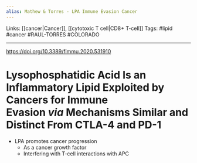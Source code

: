 ```yaml
---
alias: Mathew & Torres - LPA Immune Evasion Cancer
---
```


Links: [[cancer|Cancer]], [[cytotoxic T cell|CD8+ T-cell]]
Tags: #lipid #cancer #RAUL-TORRES #COLORADO 

---

https://doi.org/10.3389/fimmu.2020.531910

# Lysophosphatidic Acid Is an Inflammatory Lipid Exploited by Cancers for Immune Evasion _via_ Mechanisms Similar and Distinct From CTLA-4 and PD-1

- LPA promotes cancer progression
	- As a cancer growth factor
	- Interfering with T-cell interactions with APC